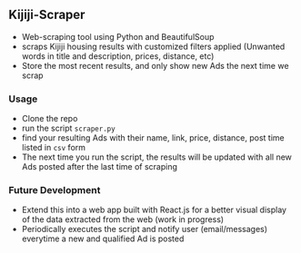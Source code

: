 ## Kijiji-Scraper
- Web-scraping tool using Python and BeautifulSoup
- scraps Kijiji housing results with customized filters applied (Unwanted words in title and description, prices, distance, etc)
- Store the most recent results, and only show new Ads the next time we scrap

### Usage
- Clone the repo
- run the script `scraper.py`
- find your resulting Ads with their name, link, price, distance, post time listed in `csv` form
- The next time you run the script, the results will be updated with all new Ads posted after the last time of scraping

### Future Development
- Extend this into a web app built with React.js for a better visual display of the data extracted from the web (work in progress)
- Periodically executes the script and notify user (email/messages) everytime a new and qualified Ad is posted

